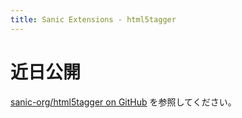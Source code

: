 ```yaml
---
title: Sanic Extensions - html5tagger
---
```


# 近日公開

[sanic-org/html5tagger on GitHub](https://github.com/sanic-org/html5tagger/) を参照してください。

